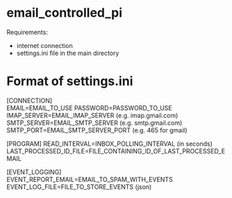 # email_controlled_pi

Requirements:
- internet connection
- settings.ini file in the main directory

# Format of settings.ini

[CONNECTION]                             
EMAIL=EMAIL_TO_USE
PASSWORD=PASSWORD_TO_USE
IMAP_SERVER=EMAIL_IMAP_SERVER (e.g. imap.gmail.com)
SMTP_SERVER=EMAIL_SMTP_SERVER (e.g. smtp.gmail.com)
SMTP_PORT=EMAIL_SMTP_SERVER_PORT (e.g. 465 for gmail)

[PROGRAM]
READ_INTERVAL=INBOX_POLLING_INTERVAL (in seconds)
LAST_PROCESSED_ID_FILE=FILE_CONTAINING_ID_OF_LAST_PROCESSED_EMAIL

[EVENT_LOGGING]
EVENT_REPORT_EMAIL=EMAIL_TO_SPAM_WITH_EVENTS
EVENT_LOG_FILE=FILE_TO_STORE_EVENTS (json)
